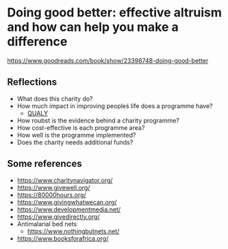 # Doing good better: effective altruism and how can help you make a difference
https://www.goodreads.com/book/show/23398748-doing-good-better

## Reflections
* What does this charity do?
* How much impact in improving peopleś life does a programme have?
  * [QUALY](https://en.wikipedia.org/wiki/Quality-adjusted_life_year)
* How roubst is the evidence behind a charity programme?
* How cost-effective is each programme area?
* How well is the programme implemented?
* Does the charity needs additional funds?


## Some references
* https://www.charitynavigator.org/
* https://www.givewell.org/
* https://80000hours.org/
* https://www.givingwhatwecan.org/
* https://www.developmentmedia.net/
* https://www.givedirectly.org/
* Antimalarial bed nets
  * https://www.nothingbutnets.net/
* https://www.booksforafrica.org/

